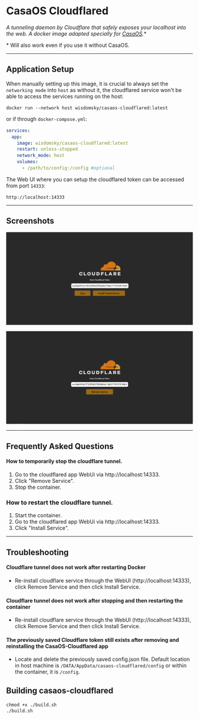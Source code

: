 # CasaOS Cloudflared

_A tunneling daemon by Cloudflare that safely exposes your localhost into the web. A docker image adapted specially for [CasaOS](https://github.com/IceWhaleTech/CasaOS)._*

\* Will also work even if you use it without CasaOS.

--- 
## Application Setup
When manually setting up this image, it is crucial to always set the `networking mode` into `host` as without it, the cloudflared service won't be able to access the services running on the host:

    docker run --network host wisdomsky/casaos-cloudflared:latest 

or if through `docker-compose.yml`:

```yaml
services:
  app:
    image: wisdomsky/casaos-cloudflared:latest
    restart: unless-stopped
    network_mode: host
    volumes:
      - /path/to/config:/config #optional
```

The Web UI where you can setup the cloudflared token can be accessed from port `14333`:

    http://localhost:14333

---
## Screenshots
<!---
![Screenshot 1](https://raw.githubusercontent.com/WisdomSky/Casaos-Appstore/main/Apps/Cloudflared/screenshot-1.png)
--->
![Screenshot 2](https://raw.githubusercontent.com/WisdomSky/Casaos-Appstore/main/Apps/Cloudflared/screenshot-2.png)

![Screenshot 3](https://raw.githubusercontent.com/WisdomSky/Casaos-Appstore/main/Apps/Cloudflared/screenshot-3.png)

---

## Frequently Asked Questions

#### How to temporarily stop the cloudflare tunnel.

1. Go to the cloudflared app WebUi via http://localhost:14333.
2. Click "Remove Service".
3. Stop the container.

### How to restart the cloudflare tunnel.

1. Start the container.
2. Go to the cloudflared app WebUi via http://localhost:14333.
3. Click "Install Service".

---

## Troubleshooting

#### Cloudflare tunnel does not work after restarting Docker

* Re-install cloudflare service through the WebUI (http://localhost:14333), click Remove Service and then click Install Service.

#### Cloudflare tunnel does not work after stopping and then restarting the container

* Re-install cloudflare service through the WebUI (http://localhost:14333), click Remove Service and then click Install Service.

#### The previously saved Cloudflare token still exists after removing and reinstalling the CasaOS-Cloudflared app

* Locate and delete the previously saved config.json file. Default location in host machine is `/DATA/AppData/casaos-cloudflared/config` or within the container, it is `/config`.

## Building casaos-cloudflared

    chmod +x ./build.sh
    ./build.sh

